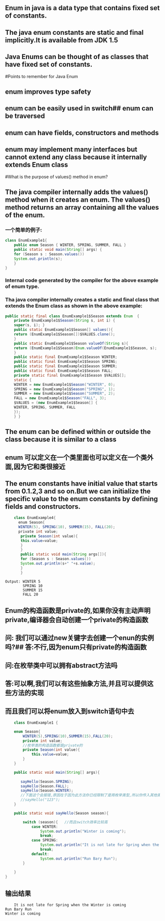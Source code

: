## Enum in java is a data type that contains fixed set of constants.
## The java enum constants are static and final implicitly.It is available from JDK 1.5
## Java Enums can be thought of as classes that have fixed set of constants.
#Points to remember for Java Enum
## enum improves type safety
## enum can be easily used in switch## enum can be traversed
## enum can have fields, constructors and methods
## enum may implement many interfaces but cannot extend any class because it internally extends Enum class
#What is the purpose of values() method in enum?
## The java compiler internally adds the values() method when it creates an enum. The values() method returns an array containing all the values of the enum.
### 一个简单的例子: 
```java
class EnumExample1{  
    public enum Season { WINTER, SPRING, SUMMER, FALL }   
    public static void main(String[] args) { 
    for (Season s : Season.values()) 
    System.out.println(s);    
    }
}
```
### Internal code generated by the compiler for the above example of enum type.
### Tha java compiler internally creates a static and final class that extends the Enum class as shown in the above example: 
```java
public static final class EnumExample1$Season extends Enum  {  
    private EnumExample1$Season(String s, int i) { 
    super(s, i); }
    public static EnumExample1$Season[] values(){ 
    return (EnumExample1$Season[])$VALUES.clone();
    }
    public static EnumExample1$Season valueOf(String s){ 
    return (EnumExample1$Season)Enum.valueOf(EnumExample1$Season, s);
    } 
    public static final EnumExample1$Season WINTER; 
    public static final EnumExample1$Season SPRING; 
    public static final EnumExample1$Season SUMMER;
    public static final EnumExample1$Season FALL;
    private static final EnumExample1$Season $VALUES[];
    static { 
    WINTER = new EnumExample1$Season("WINTER", 0);
    SPRING = new EnumExample1$Season("SPRING", 1);
    SUMMER = new EnumExample1$Season("SUMMER", 2);
    FALL = new EnumExample1$Season("FALL", 3);
    $VALUES = (new EnumExample1$Season[] {
    WINTER, SPRING, SUMMER, FALL 
    });
    } }
```
## The enum can be defined within or outside the class because it is similar to a class
## enum 可以定义在一个类里面也可以定义在一个类外面,因为它和类很接近
## The enum constants have initial value that starts from 0.1.2,3 and so on.But we can initialize the specific value to the enum constants by defining fields and constructors.
```java
    class EnumExample4{
      enum Season{ 
      WINTER(5), SPRING(10), SUMMER(15), FALL(20); 
      private int value;
       private Season(int value){
       this.value=value;
       }
       } 
       public static void main(String args[]){ 
       for (Season s : Season.values())
       System.out.println(s+" "+s.value);
       }
       } 
```
``` 
Output: WINTER 5
        SPRING 10
        SUMMER 15
        FALL 20
```        
## Enum的构造函数是private的,如果你没有主动声明private,编译器会自动创建一个private的构造函数
## 问: 我们可以通过new关键字去创建一个enun的实例吗?## 答:不行,因为enum只有private的构造函数
## 问:在枚举类中可以拥有abstract方法吗
## 答:可以啊,我们可以有这些抽象方法,并且可以提供这些方法的实现
## 而且我们可以将enum放入到switch语句中去
```java
	class EnumExample1 {

    enum Season{
        WINTER(5),SPRING(10),SUMMER(15),FALL(20);
        private int value;
        //枚举类的构造函数都是private的
        private Season(int value){
            this.value=value;
        }
    }

    public static void main(String[] args){
   
       sayHello(Season.SPRING);  
       sayHello(Season.FALL);  
       sayHello(Season.WINTER);
       //下面这个会报错,原因在于因为此方法你已经限制了是用枚举类型,所以你传入其他类型就会报错.必须是枚举类型中的一种,所以这就说枚举类型一般都是有安全校验的
       //sayHello("123");
    }

    public static void sayHello(Season season){

        switch (season){   //而且switch效率比较高
            case WINTER:
                System.out.println("Winter is coming");
                break;
            case SPRING:
                System.out.println("It is not late for Spring when the Winter is coming");
                break;
            default:
                System.out.println("Run Bary Run");
        }
       
    }
}
```
## 输出结果
```
	It is not late for Spring when the Winter is coming
Run Bary Run
Winter is coming
```
